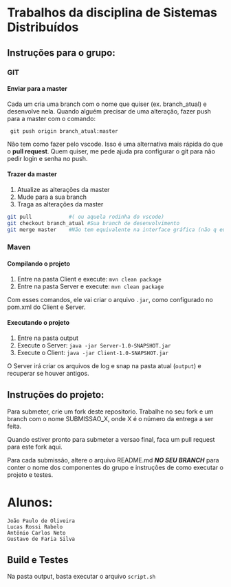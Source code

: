 # Trabalhos da disciplina de Sistemas Distribuídos

## Instruções para o grupo:

### GIT

#### Enviar para a master
Cada um cria uma branch com o nome que quiser (ex. branch_atual) e desenvolve nela. Quando alguém precisar de uma alteração, fazer push para a master com o comando:

 ``` git push origin branch_atual:master```

Não tem como fazer pelo vscode. Isso é uma alternativa mais rápida do que o **pull request**. Quem quiser, me pede ajuda pra configurar o git para não pedir login e senha no push.

#### Trazer da master

1) Atualize as alterações da master
2) Mude para a sua branch
3) Traga as alterações da master
```bash
git pull            #( ou aquela rodinha do vscode)
git checkout branch_atual #Sua branch de desenvolvimento
git merge master    #Não tem equivalente na interface gráfica (não q eu saiba)
```
### Maven

#### Compilando o projeto
1) Entre na pasta Client e execute: `mvn clean package`
2) Entre na pasta Server e execute: `mvn clean package`

Com esses comandos, ele vai criar o arquivo `.jar`, como configurado no pom.xml do Client e Server.

#### Executando o projeto
1) Entre na pasta output
2) Execute o Server: `java -jar Server-1.0-SNAPSHOT.jar`
3) Execute o Client: `java -jar Client-1.0-SNAPSHOT.jar`

O Server irá criar os arquivos de log e snap na pasta atual (`output`) e recuperar se houver antigos.

## Instruções do projeto:
Para submeter, crie um fork deste repositorio. Trabalhe no seu fork e um branch com o nome SUBMISSAO_X, onde X é o número da entrega a ser feita. 

Quando estiver pronto para submeter a versao final, faca um pull request para este fork aqui.

Para cada submissão, altere o arquivo README.md ***NO SEU BRANCH*** para conter o nome dos componentes do grupo e instruções de como executar o projeto e testes.


# Alunos:

```
João Paulo de Oliveira
Lucas Rossi Rabelo
Antônio Carlos Neto
Gustavo de Faria Silva
```

## Build e Testes

Na pasta output, basta executar o arquivo ```script.sh```
